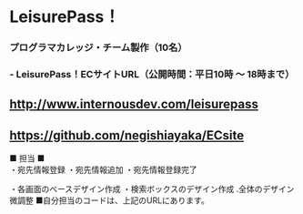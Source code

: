 # LeisurePass！  
### プログラマカレッジ・チーム製作（10名）  

### - LeisurePass！ECサイトURL（公開時間：平日10時 ～ 18時まで）  
##  http://www.internousdev.com/leisurepass  
  
  
##  https://github.com/negishiayaka/ECsite  
■ 担当 ■   
・宛先情報登録
・宛先情報追加 
・宛先情報登録完了

・各画面のベースデザイン作成
・検索ボックスのデザイン作成
.全体のデザイン微調整
■自分担当のコードは、上記のURLにあります。　　
